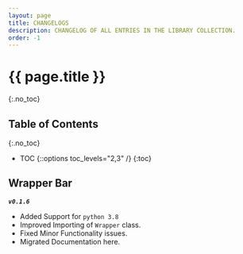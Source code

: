 ```yaml
---
layout: page
title: CHANGELOGS
description: CHANGELOG OF ALL ENTRIES IN THE LIBRARY COLLECTION.
order: -1
---
```


# {{ page.title }}
{:.no_toc}

## Table of Contents
{:.no_toc}

- TOC
{::options toc_levels="2,3" /}
{:toc}

## Wrapper Bar

**_`v0.1.6`_**

- Added Support for `python 3.8`
- Improved Importing of `Wrapper` class.
- Fixed Minor Functionality issues.
- Migrated Documentation here.